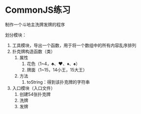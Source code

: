 # CommonJS练习

制作一个斗地主洗牌发牌的程序

划分模块：

1. 工具模块，导出一个函数，用于将一个数组中的所有内容乱序排列
2. 扑克牌构造函数（类）
   1. 属性
      1. 花色（1~4，♣、♥、♦、♠）
      2. 牌面（1~15，14小王，15大王）
   2. 方法
      1. toString：得到该扑克牌的字符串
3. 入口模块（入口文件）
   1. 创建54张扑克牌
   2. 洗牌
   3. 发牌

